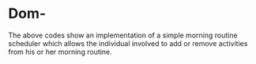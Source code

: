 # Dom-

The above codes show an implementation of a simple morning routine scheduler which allows the individual involved to add or remove activities from his or her morning routine.
